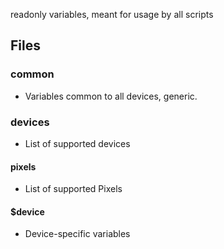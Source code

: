 readonly variables, meant for usage by all scripts

## Files

### common
* Variables common to all devices, generic.

### devices
* List of supported devices

#### pixels
* List of supported Pixels

#### $device
* Device-specific variables
